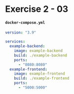 # Exercise 2 - 03

#### **`docker-compose.yml`**
```yaml
version: "3.9"

services:
  example-backend:
    image: example-backend
    build: ./example-backend
    ports:
      - "8080:8080"
  example-frontend:
    image: example-frontend
    build: ./example-frontend
    ports:
      - "5000:5000"
```
